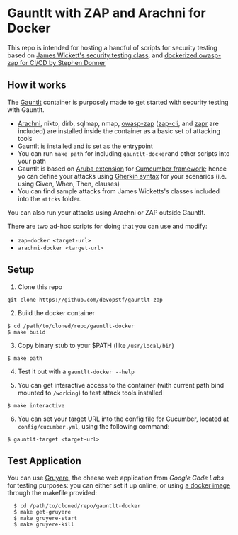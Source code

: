 # Gauntlt with ZAP and Arachni for Docker
This repo is intended for hosting a handful of scripts for security testing based on [James Wickett's security testing class](https://github.com/wickett/security-testing-class), and [dockerized owasp-zap for CI/CD by Stephen Donner](https://github.com/stephendonner/docker-zap)

## How it works
The [Gauntlt](https://github.com/gauntlt/gauntlt) container is purposely made to get started with security testing with Gauntlt.

- [Arachni](https://github.com/Arachni/arachni), nikto, dirb, sqlmap, nmap, [owasp-zap](https://github.com/zaproxy/zaproxy) ([zap-cli](https://github.com/Grunny/zap-cli), and [zapr](https://github.com/garethr/zapr) are included) are installed inside the container as a basic set of attacking tools
- Gauntlt is installed and is set as the entrypoint
- You can run `make path` for including `gauntlt-docker`and other scripts into your path
- Gauntlt is based on [Aruba extension](https://github.com/cucumber/aruba) for [Cumcumber framework](https://github.com/cucumber/cucumber-ruby); hence yo can define your attacks using [Gherkin syntax](https://docs.cucumber.io/gherkin/reference/) for your scenarios (i.e. using Given, When, Then, clauses)
- You can find sample attacks from James Wicketts's classes included into the ``attcks`` folder.

You can also run your attacks using Arachni or ZAP outside Gauntlt.

There are two ad-hoc scripts for doing that you can use and modify:

- ``zap-docker <target-url>``
- ``arachni-docker <target-url>``

## Setup

1. Clone this repo
  ```
  git clone https://github.com/devopstf/gauntlt-zap
  ```

2. Build the docker container

  ```
  $ cd /path/to/cloned/repo/gauntlt-docker
  $ make build
  ```

3. Copy binary stub to your $PATH (like `/usr/local/bin`)
  ```
  $ make path
  ```

4. Test it out with a `gauntlt-docker --help`

5. You can get interactive access to the container (with current path bind mounted to ``/working``) to test attack tools installed
  ```
  $ make interactive
  ```

6. You can set your target URL into the config file for Cucumber, located at ``config/cucumber.yml``, using the following command:
```
$ gauntlt-target <target-url>
```

## Test Application

You can use [Gruyere](https://google-gruyere.appspot.com/part1), the cheese web application from _Google Code Labs_ for testing purposes: you can either set it up online, or using [a docker image](https://hub.docker.com/r/karthequian/gruyere/) through the makefile provided:
```
  $ cd /path/to/cloned/repo/gauntlt-docker
  $ make get-gruyere
  $ make gruyere-start
  $ make gruyere-kill
  ```
